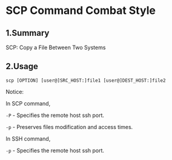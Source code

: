 # SCP Command Combat Style

## 1.Summary

SCP: Copy a File Between Two Systems

## 2.Usage

`scp [OPTION] [user@]SRC_HOST:]file1 [user@]DEST_HOST:]file2`

Notice:

In SCP command,

`-P` - Specifies the remote host ssh port.

`-p` - Preserves files modification and access times.

In SSH command,

`-p` - Specifies the remote host ssh port.
